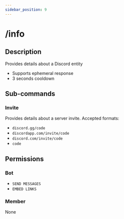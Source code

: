 ```yaml
---
sidebar_position: 9
---
```


# /info
## Description
Provides details about a Discord entity

- Supports ephemeral response
- 3 seconds cooldown

## Sub-commands
### Invite
Provides details about a server invite. Accepted formats:
- `discord.gg/code`
- `discordapp.com/invite/code`
- `discord.com/invite/code`
- `code`

## Permissions
### Bot
- `SEND MESSAGES`
- `EMBED LINKS`

### Member
None